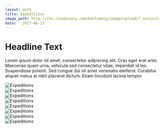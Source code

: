 ```yaml
---
layout: work
title: Expeditions
image_path: http://res.cloudinary.com/benludwig/image/upload/f_auto/v1499735419/expeditions-1_ysphai.jpg
date:   2017-06-13
---
```

<div class="grid-container">
<div class="grid">
<div class="grid-sizer"></div>
<div class="grid-item">
  <div class="copy-block">
    <h1>Headline Text</h1>
    <p>Lorem ipsum dolor sit amet, consectetur adipiscing elit. Cras eget erat ante. Maecenas quam urna, vehicula sed consectetur vitae, imperdiet id leo. Suspendisse potenti. Sed congue dui sit amet venenatis eleifend. Curabitur aliquet metus at nibh placerat dictum. Etiam tincidunt lacinia tempor.</p>
  </div>
</div>
<div class="grid-item">
<img src="http://res.cloudinary.com/benludwig/image/upload/f_auto/v1499735419/expeditions-1_ysphai.jpg" alt="Expeditions">
</div>
<div class="grid-item">
<img src="http://res.cloudinary.com/benludwig/image/upload/f_auto/v1499735439/expeditions-2_wsqb2y.jpg" alt="Expeditions">
</div>
<div class="grid-item">
<img src="http://res.cloudinary.com/benludwig/image/upload/f_auto/v1499735406/expeditions-3_uyk3xd.jpg" alt="Expeditions">
</div>
<div class="grid-item">
<img src="http://res.cloudinary.com/benludwig/image/upload/f_auto/v1499735404/expeditions-6_fyi424.jpg" alt="Expeditions">
</div>
<div class="grid-item">
<img src="http://res.cloudinary.com/benludwig/image/upload/f_auto/v1499735431/expeditions-4_vvqfs5.jpg" alt="Expeditions">
</div>
<div class="grid-item">
<img src="http://res.cloudinary.com/benludwig/image/upload/f_auto/v1499735436/expeditions-7_ghkvdu.jpg" alt="Expeditions">
</div>
<div class="grid-item">
<img src="http://res.cloudinary.com/benludwig/image/upload/f_auto/v1499735418/expeditions-5_iap2ey.jpg" alt="Expeditions">
</div>
<div class="grid-item">
<img src="http://res.cloudinary.com/benludwig/image/upload/f_auto/v1499735438/expeditions-8_yfawp9.jpg" alt="Expeditions">
</div>
</div>
</div>
